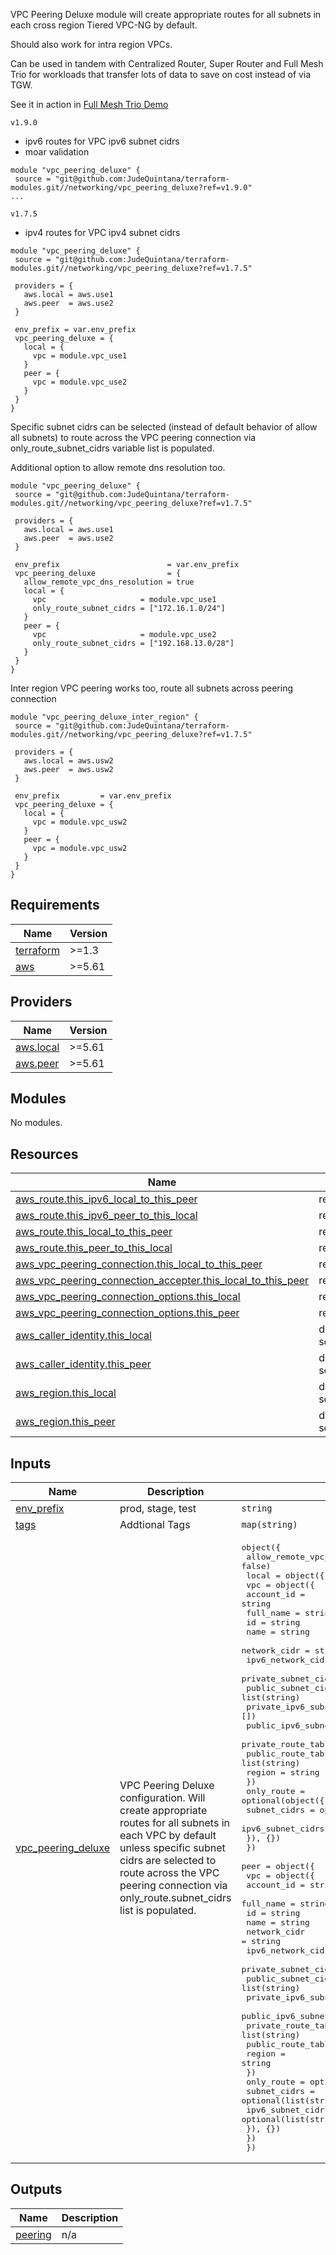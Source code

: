 VPC Peering Deluxe module will create appropriate routes for all subnets in each cross region Tiered VPC-NG by default.

Should also work for intra region VPCs.

Can be used in tandem with Centralized Router, Super Router and Full Mesh Trio for workloads that transfer lots of data to save on cost instead of via TGW.

See it in action in [Full Mesh Trio Demo](https://github.com/JudeQuintana/terraform-main/tree/main/full_mesh_trio_demo)

`v1.9.0`
- ipv6 routes for VPC ipv6 subnet cidrs
- moar validation
```
module "vpc_peering_deluxe" {
 source = "git@github.com:JudeQuintana/terraform-modules.git//networking/vpc_peering_deluxe?ref=v1.9.0"
...
```

`v1.7.5`
- ipv4 routes for VPC ipv4 subnet cidrs
```
module "vpc_peering_deluxe" {
 source = "git@github.com:JudeQuintana/terraform-modules.git//networking/vpc_peering_deluxe?ref=v1.7.5"

 providers = {
   aws.local = aws.use1
   aws.peer  = aws.use2
 }

 env_prefix = var.env_prefix
 vpc_peering_deluxe = {
   local = {
     vpc = module.vpc_use1
   }
   peer = {
     vpc = module.vpc_use2
   }
 }
}
```

Specific subnet cidrs can be selected (instead of default behavior of allow all subnets) to route across the VPC peering connection via only\_route\_subnet\_cidrs variable list is populated.

Additional option to allow remote dns resolution too.
```
module "vpc_peering_deluxe" {
 source = "git@github.com:JudeQuintana/terraform-modules.git//networking/vpc_peering_deluxe?ref=v1.7.5"

 providers = {
   aws.local = aws.use1
   aws.peer  = aws.use2
 }

 env_prefix                        = var.env_prefix
 vpc_peering_deluxe                = {
   allow_remote_vpc_dns_resolution = true
   local = {
     vpc                     = module.vpc_use1
     only_route_subnet_cidrs = ["172.16.1.0/24"]
   }
   peer = {
     vpc                     = module.vpc_use2
     only_route_subnet_cidrs = ["192.168.13.0/28"]
   }
 }
}
```

Inter region VPC peering works too, route all subnets across peering connection
```
module "vpc_peering_deluxe_inter_region" {
 source = "git@github.com:JudeQuintana/terraform-modules.git//networking/vpc_peering_deluxe?ref=v1.7.5"

 providers = {
   aws.local = aws.usw2
   aws.peer  = aws.usw2
 }

 env_prefix         = var.env_prefix
 vpc_peering_deluxe = {
   local = {
     vpc = module.vpc_usw2
   }
   peer = {
     vpc = module.vpc_usw2
   }
 }
}
```

## Requirements

| Name | Version |
|------|---------|
| <a name="requirement_terraform"></a> [terraform](#requirement\_terraform) | >=1.3 |
| <a name="requirement_aws"></a> [aws](#requirement\_aws) | >=5.61 |

## Providers

| Name | Version |
|------|---------|
| <a name="provider_aws.local"></a> [aws.local](#provider\_aws.local) | >=5.61 |
| <a name="provider_aws.peer"></a> [aws.peer](#provider\_aws.peer) | >=5.61 |

## Modules

No modules.

## Resources

| Name | Type |
|------|------|
| [aws_route.this_ipv6_local_to_this_peer](https://registry.terraform.io/providers/hashicorp/aws/latest/docs/resources/route) | resource |
| [aws_route.this_ipv6_peer_to_this_local](https://registry.terraform.io/providers/hashicorp/aws/latest/docs/resources/route) | resource |
| [aws_route.this_local_to_this_peer](https://registry.terraform.io/providers/hashicorp/aws/latest/docs/resources/route) | resource |
| [aws_route.this_peer_to_this_local](https://registry.terraform.io/providers/hashicorp/aws/latest/docs/resources/route) | resource |
| [aws_vpc_peering_connection.this_local_to_this_peer](https://registry.terraform.io/providers/hashicorp/aws/latest/docs/resources/vpc_peering_connection) | resource |
| [aws_vpc_peering_connection_accepter.this_local_to_this_peer](https://registry.terraform.io/providers/hashicorp/aws/latest/docs/resources/vpc_peering_connection_accepter) | resource |
| [aws_vpc_peering_connection_options.this_local](https://registry.terraform.io/providers/hashicorp/aws/latest/docs/resources/vpc_peering_connection_options) | resource |
| [aws_vpc_peering_connection_options.this_peer](https://registry.terraform.io/providers/hashicorp/aws/latest/docs/resources/vpc_peering_connection_options) | resource |
| [aws_caller_identity.this_local](https://registry.terraform.io/providers/hashicorp/aws/latest/docs/data-sources/caller_identity) | data source |
| [aws_caller_identity.this_peer](https://registry.terraform.io/providers/hashicorp/aws/latest/docs/data-sources/caller_identity) | data source |
| [aws_region.this_local](https://registry.terraform.io/providers/hashicorp/aws/latest/docs/data-sources/region) | data source |
| [aws_region.this_peer](https://registry.terraform.io/providers/hashicorp/aws/latest/docs/data-sources/region) | data source |

## Inputs

| Name | Description | Type | Default | Required |
|------|-------------|------|---------|:--------:|
| <a name="input_env_prefix"></a> [env\_prefix](#input\_env\_prefix) | prod, stage, test | `string` | n/a | yes |
| <a name="input_tags"></a> [tags](#input\_tags) | Addtional Tags | `map(string)` | `{}` | no |
| <a name="input_vpc_peering_deluxe"></a> [vpc\_peering\_deluxe](#input\_vpc\_peering\_deluxe) | VPC Peering Deluxe configuration. Will create appropriate routes for all subnets in each VPC by default unless specific subnet cidrs are selected to route across the VPC peering connection via only\_route.subnet\_cidrs list is populated. | <pre>object({<br/>    allow_remote_vpc_dns_resolution = optional(bool, false)<br/>    local = object({<br/>      vpc = object({<br/>        account_id                = string<br/>        full_name                 = string<br/>        id                        = string<br/>        name                      = string<br/>        network_cidr              = string<br/>        ipv6_network_cidr         = optional(string)<br/>        private_subnet_cidrs      = list(string)<br/>        public_subnet_cidrs       = list(string)<br/>        private_ipv6_subnet_cidrs = optional(list(string), [])<br/>        public_ipv6_subnet_cidrs  = optional(list(string), [])<br/>        private_route_table_ids   = list(string)<br/>        public_route_table_ids    = list(string)<br/>        region                    = string<br/>      })<br/>      only_route = optional(object({<br/>        subnet_cidrs      = optional(list(string), [])<br/>        ipv6_subnet_cidrs = optional(list(string), [])<br/>      }), {})<br/>    })<br/>    peer = object({<br/>      vpc = object({<br/>        account_id                = string<br/>        full_name                 = string<br/>        id                        = string<br/>        name                      = string<br/>        network_cidr              = string<br/>        ipv6_network_cidr         = optional(string)<br/>        private_subnet_cidrs      = list(string)<br/>        public_subnet_cidrs       = list(string)<br/>        private_ipv6_subnet_cidrs = list(string)<br/>        public_ipv6_subnet_cidrs  = list(string)<br/>        private_route_table_ids   = list(string)<br/>        public_route_table_ids    = list(string)<br/>        region                    = string<br/>      })<br/>      only_route = optional(object({<br/>        subnet_cidrs      = optional(list(string), [])<br/>        ipv6_subnet_cidrs = optional(list(string), [])<br/>      }), {})<br/>    })<br/>  })</pre> | n/a | yes |

## Outputs

| Name | Description |
|------|-------------|
| <a name="output_peering"></a> [peering](#output\_peering) | n/a |
